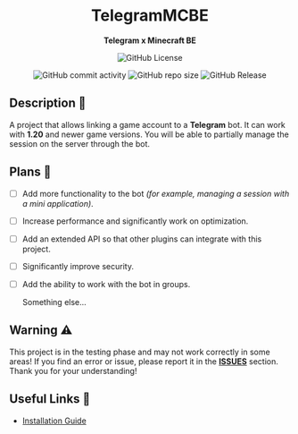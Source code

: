 <div align = "center">

# TelegramMCBE
**Telegram x Minecraft BE**

![GitHub License](https://img.shields.io/github/license/Taskov1ch/TelegramMCBE?style=for-the-badge&labelColor=%23000&color=red)

![GitHub commit activity](https://img.shields.io/github/commit-activity/t/Taskov1ch/TelegramMCBE?style=for-the-badge&logo=github)
![GitHub repo size](https://img.shields.io/github/repo-size/Taskov1ch/TelegramMCBE?style=for-the-badge&logo=github)
![GitHub Release](https://img.shields.io/github/v/release/Taskov1ch/TelegramMCBE?style=for-the-badge&logo=github)

</div>

## Description 📒
A project that allows linking a game account to a **Telegram** bot.
It can work with **1.20** and newer game versions.
You will be able to partially manage the session on the server through the bot.

## Plans 🎯
- [ ] Add more functionality to the bot *(for example, managing a session with a mini application)*.
- [ ] Increase performance and significantly work on optimization.
- [ ] Add an extended API so that other plugins can integrate with this project.
- [ ] Significantly improve security.
- [ ] Add the ability to work with the bot in groups.

  Something else...

## Warning ⚠️
This project is in the testing phase and may not work correctly in some areas! If you find an error or issue, please report it in the **[ISSUES](https://github.com/Taskov1ch/TelegramMCBE/issues)** section. Thank you for your understanding!

## Useful Links 🔗
- [Installation Guide](dont_touch_me/installation.md)
